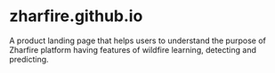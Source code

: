# zharfire.github.io
A product landing page that helps users to understand the purpose of Zharfire platform having features of wildfire learning, detecting and predicting.  
